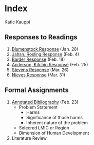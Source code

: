 # Index

Katie Kauppi

## Responses to Readings

1.  [Blumenstock Response](https://katieanne95.github.io/workshop/Blumenstock_response) (Jan. 28)
2.  [Jahan, Rosling Response](https://katieanne95.github.io/workshop/Jahan_Rosling_response) (Feb. 4)
3.  [Barder Response](https://katieanne95.github.io/workshop/Barder_response) (Feb. 18)
4.  [Anderson, Kitchin Response](https://katieanne95.github.io/workshop/Anderson_Kitchin_response) (Feb. 25)
5.  [Stevens Response](https://katieanne95.github.io/workshop/Stevens_response) (Mar. 26)
6.  [Nieves Response](https://katieanne95.github.io/workshop/Nieves_response) (Mar. 31)

## Formal Assignments

1. [Annotated Bibliography](https://katieanne95.github.io/workshop/assignment1) (Feb. 23)
   - Problem Statement 
     - Harms
     - Significance of those harms
     - Inherent nature of the problem
   - Selecred LMIC or Region
   - Dimension of Human Development
2. Literature Review
